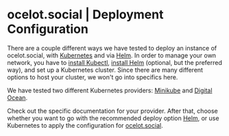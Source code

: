 # ocelot.social \| Deployment Configuration

There are a couple different ways we have tested to deploy an instance of ocelot.social, with [Kubernetes](https://kubernetes.io/) and via [Helm](https://helm.sh/docs/). In order to manage your own
network, you have to [install Kubectl](https://kubernetes.io/docs/tasks/tools/install-kubectl/), [install Helm](https://helm.sh/docs/intro/install/) (optional, but the preferred way),
and set up a Kubernetes cluster. Since there are many different options to host your cluster, we won't go into specifics here.

We have tested two different Kubernetes providers: [Minikube](./minikube/README.md)
and [Digital Ocean](./digital-ocean/README.md).

Check out the specific documentation for your provider. After that, choose whether you want to go with the recommended deploy option [Helm](./helm/README.md), or use Kubernetes to apply the configuration for [ocelot.social](./ocelot-social/README.md).
